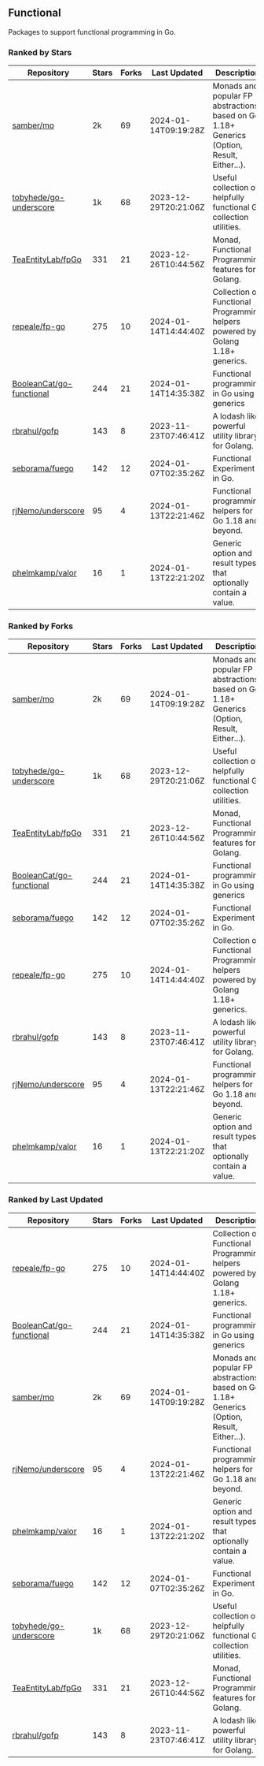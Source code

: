 ## Functional

Packages to support functional programming in Go.

### Ranked by Stars

| Repository | Stars | Forks | Last Updated | Description | 
|------------|-------|-------|--------------|-------------|
| [samber/mo](https://github.com/samber/mo) | 2k | 69 | 2024-01-14T09:19:28Z |  Monads and popular FP abstractions, based on Go 1.18+ Generics (Option, Result, Either...). |
| [tobyhede/go-underscore](https://github.com/tobyhede/go-underscore) | 1k | 68 | 2023-12-29T20:21:06Z |  Useful collection of helpfully functional Go collection utilities. |
| [TeaEntityLab/fpGo](https://github.com/TeaEntityLab/fpGo) | 331 | 21 | 2023-12-26T10:44:56Z |  Monad, Functional Programming features for Golang. |
| [repeale/fp-go](https://github.com/repeale/fp-go) | 275 | 10 | 2024-01-14T14:44:40Z |  Collection of Functional Programming helpers powered by Golang 1.18+ generics. |
| [BooleanCat/go-functional](https://github.com/BooleanCat/go-functional) | 244 | 21 | 2024-01-14T14:35:38Z |  Functional programming in Go using generics |
| [rbrahul/gofp](https://github.com/rbrahul/gofp) | 143 | 8 | 2023-11-23T07:46:41Z |  A lodash like powerful utility library for Golang. |
| [seborama/fuego](https://github.com/seborama/fuego) | 142 | 12 | 2024-01-07T02:35:26Z |  Functional Experiment in Go. |
| [rjNemo/underscore](https://github.com/rjNemo/underscore) | 95 | 4 | 2024-01-13T22:21:46Z |  Functional programming helpers for Go 1.18 and beyond. |
| [phelmkamp/valor](https://github.com/phelmkamp/valor) | 16 | 1 | 2024-01-13T22:21:20Z |  Generic option and result types that optionally contain a value. |

### Ranked by Forks

| Repository | Stars | Forks | Last Updated | Description | 
|------------|-------|-------|--------------|-------------|
| [samber/mo](https://github.com/samber/mo) | 2k | 69 | 2024-01-14T09:19:28Z |  Monads and popular FP abstractions, based on Go 1.18+ Generics (Option, Result, Either...). |
| [tobyhede/go-underscore](https://github.com/tobyhede/go-underscore) | 1k | 68 | 2023-12-29T20:21:06Z |  Useful collection of helpfully functional Go collection utilities. |
| [TeaEntityLab/fpGo](https://github.com/TeaEntityLab/fpGo) | 331 | 21 | 2023-12-26T10:44:56Z |  Monad, Functional Programming features for Golang. |
| [BooleanCat/go-functional](https://github.com/BooleanCat/go-functional) | 244 | 21 | 2024-01-14T14:35:38Z |  Functional programming in Go using generics |
| [seborama/fuego](https://github.com/seborama/fuego) | 142 | 12 | 2024-01-07T02:35:26Z |  Functional Experiment in Go. |
| [repeale/fp-go](https://github.com/repeale/fp-go) | 275 | 10 | 2024-01-14T14:44:40Z |  Collection of Functional Programming helpers powered by Golang 1.18+ generics. |
| [rbrahul/gofp](https://github.com/rbrahul/gofp) | 143 | 8 | 2023-11-23T07:46:41Z |  A lodash like powerful utility library for Golang. |
| [rjNemo/underscore](https://github.com/rjNemo/underscore) | 95 | 4 | 2024-01-13T22:21:46Z |  Functional programming helpers for Go 1.18 and beyond. |
| [phelmkamp/valor](https://github.com/phelmkamp/valor) | 16 | 1 | 2024-01-13T22:21:20Z |  Generic option and result types that optionally contain a value. |

### Ranked by Last Updated

| Repository | Stars | Forks | Last Updated | Description | 
|------------|-------|-------|--------------|-------------|
| [repeale/fp-go](https://github.com/repeale/fp-go) | 275 | 10 | 2024-01-14T14:44:40Z |  Collection of Functional Programming helpers powered by Golang 1.18+ generics. |
| [BooleanCat/go-functional](https://github.com/BooleanCat/go-functional) | 244 | 21 | 2024-01-14T14:35:38Z |  Functional programming in Go using generics |
| [samber/mo](https://github.com/samber/mo) | 2k | 69 | 2024-01-14T09:19:28Z |  Monads and popular FP abstractions, based on Go 1.18+ Generics (Option, Result, Either...). |
| [rjNemo/underscore](https://github.com/rjNemo/underscore) | 95 | 4 | 2024-01-13T22:21:46Z |  Functional programming helpers for Go 1.18 and beyond. |
| [phelmkamp/valor](https://github.com/phelmkamp/valor) | 16 | 1 | 2024-01-13T22:21:20Z |  Generic option and result types that optionally contain a value. |
| [seborama/fuego](https://github.com/seborama/fuego) | 142 | 12 | 2024-01-07T02:35:26Z |  Functional Experiment in Go. |
| [tobyhede/go-underscore](https://github.com/tobyhede/go-underscore) | 1k | 68 | 2023-12-29T20:21:06Z |  Useful collection of helpfully functional Go collection utilities. |
| [TeaEntityLab/fpGo](https://github.com/TeaEntityLab/fpGo) | 331 | 21 | 2023-12-26T10:44:56Z |  Monad, Functional Programming features for Golang. |
| [rbrahul/gofp](https://github.com/rbrahul/gofp) | 143 | 8 | 2023-11-23T07:46:41Z |  A lodash like powerful utility library for Golang. |

